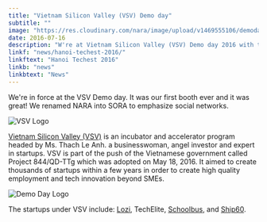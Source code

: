 ```yaml
---
title: "Vietnam Silicon Valley (VSV) Demo day"
subtitle: ""
image: "https://res.cloudinary.com/nara/image/upload/v1469555106/demoday_z3kcyv.jpg"
date: 2016-07-16
description: "W're at Vietnam Silicon Valley (VSV) Demo day 2016 with the Hanoi team"
linkf: "news/hanoi-techest-2016/"
linkftext: "Hanoi Techest 2016"
linkb: "news"
linkbtext: "News"
---
```



We're in force at the VSV Demo day. It was our first booth ever and it was great! We renamed NARA into SORA to emphasize social networks. 

![VSV Logo](/photos/vsv.jpg)

[Vietnam Silicon Valley (VSV)](https://vsvcapital.com.vn) is an incubator and accelerator program headed by Ms. Thach Le Anh. a businesswoman, angel investor and expert in startups. VSV is part of the push of the Vietnamese government called Project 844/QD-TTg which was adopted on May 18, 2016. It aimed to create thousands of startups within a few years in order to create high quality employment and tech innovation beyond SMEs.

![Demo Day Logo](https://res.cloudinary.com/nara/image/upload/v1469555106/demoday_z3kcyv.jpg)

The startups under VSV include: [Lozi](http://lozi.vn/), TechElite, [Schoolbus](https://schoolbus.vn), and [Ship60](https://ship60.com).

